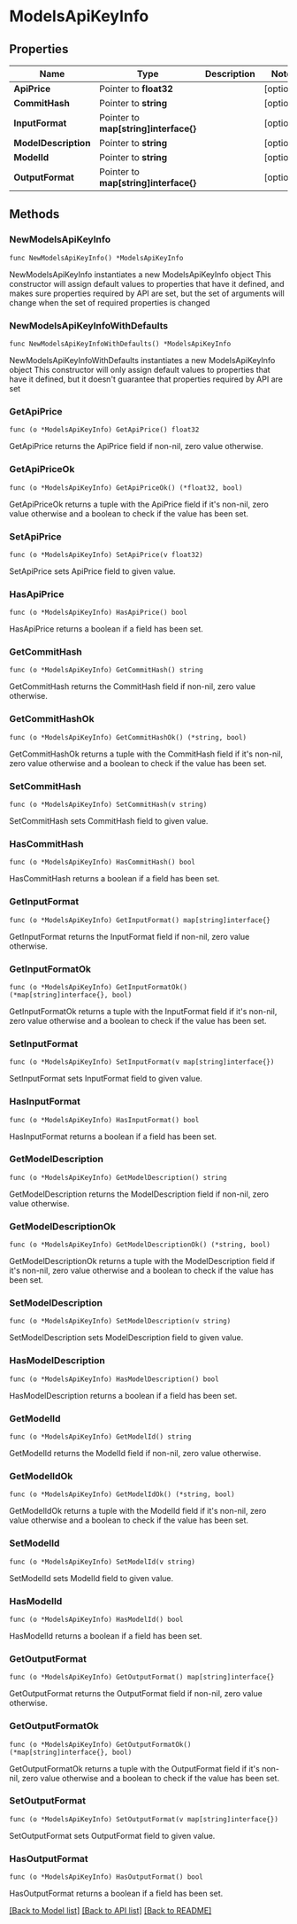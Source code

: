 # ModelsApiKeyInfo

## Properties

Name | Type | Description | Notes
------------ | ------------- | ------------- | -------------
**ApiPrice** | Pointer to **float32** |  | [optional] 
**CommitHash** | Pointer to **string** |  | [optional] 
**InputFormat** | Pointer to **map[string]interface{}** |  | [optional] 
**ModelDescription** | Pointer to **string** |  | [optional] 
**ModelId** | Pointer to **string** |  | [optional] 
**OutputFormat** | Pointer to **map[string]interface{}** |  | [optional] 

## Methods

### NewModelsApiKeyInfo

`func NewModelsApiKeyInfo() *ModelsApiKeyInfo`

NewModelsApiKeyInfo instantiates a new ModelsApiKeyInfo object
This constructor will assign default values to properties that have it defined,
and makes sure properties required by API are set, but the set of arguments
will change when the set of required properties is changed

### NewModelsApiKeyInfoWithDefaults

`func NewModelsApiKeyInfoWithDefaults() *ModelsApiKeyInfo`

NewModelsApiKeyInfoWithDefaults instantiates a new ModelsApiKeyInfo object
This constructor will only assign default values to properties that have it defined,
but it doesn't guarantee that properties required by API are set

### GetApiPrice

`func (o *ModelsApiKeyInfo) GetApiPrice() float32`

GetApiPrice returns the ApiPrice field if non-nil, zero value otherwise.

### GetApiPriceOk

`func (o *ModelsApiKeyInfo) GetApiPriceOk() (*float32, bool)`

GetApiPriceOk returns a tuple with the ApiPrice field if it's non-nil, zero value otherwise
and a boolean to check if the value has been set.

### SetApiPrice

`func (o *ModelsApiKeyInfo) SetApiPrice(v float32)`

SetApiPrice sets ApiPrice field to given value.

### HasApiPrice

`func (o *ModelsApiKeyInfo) HasApiPrice() bool`

HasApiPrice returns a boolean if a field has been set.

### GetCommitHash

`func (o *ModelsApiKeyInfo) GetCommitHash() string`

GetCommitHash returns the CommitHash field if non-nil, zero value otherwise.

### GetCommitHashOk

`func (o *ModelsApiKeyInfo) GetCommitHashOk() (*string, bool)`

GetCommitHashOk returns a tuple with the CommitHash field if it's non-nil, zero value otherwise
and a boolean to check if the value has been set.

### SetCommitHash

`func (o *ModelsApiKeyInfo) SetCommitHash(v string)`

SetCommitHash sets CommitHash field to given value.

### HasCommitHash

`func (o *ModelsApiKeyInfo) HasCommitHash() bool`

HasCommitHash returns a boolean if a field has been set.

### GetInputFormat

`func (o *ModelsApiKeyInfo) GetInputFormat() map[string]interface{}`

GetInputFormat returns the InputFormat field if non-nil, zero value otherwise.

### GetInputFormatOk

`func (o *ModelsApiKeyInfo) GetInputFormatOk() (*map[string]interface{}, bool)`

GetInputFormatOk returns a tuple with the InputFormat field if it's non-nil, zero value otherwise
and a boolean to check if the value has been set.

### SetInputFormat

`func (o *ModelsApiKeyInfo) SetInputFormat(v map[string]interface{})`

SetInputFormat sets InputFormat field to given value.

### HasInputFormat

`func (o *ModelsApiKeyInfo) HasInputFormat() bool`

HasInputFormat returns a boolean if a field has been set.

### GetModelDescription

`func (o *ModelsApiKeyInfo) GetModelDescription() string`

GetModelDescription returns the ModelDescription field if non-nil, zero value otherwise.

### GetModelDescriptionOk

`func (o *ModelsApiKeyInfo) GetModelDescriptionOk() (*string, bool)`

GetModelDescriptionOk returns a tuple with the ModelDescription field if it's non-nil, zero value otherwise
and a boolean to check if the value has been set.

### SetModelDescription

`func (o *ModelsApiKeyInfo) SetModelDescription(v string)`

SetModelDescription sets ModelDescription field to given value.

### HasModelDescription

`func (o *ModelsApiKeyInfo) HasModelDescription() bool`

HasModelDescription returns a boolean if a field has been set.

### GetModelId

`func (o *ModelsApiKeyInfo) GetModelId() string`

GetModelId returns the ModelId field if non-nil, zero value otherwise.

### GetModelIdOk

`func (o *ModelsApiKeyInfo) GetModelIdOk() (*string, bool)`

GetModelIdOk returns a tuple with the ModelId field if it's non-nil, zero value otherwise
and a boolean to check if the value has been set.

### SetModelId

`func (o *ModelsApiKeyInfo) SetModelId(v string)`

SetModelId sets ModelId field to given value.

### HasModelId

`func (o *ModelsApiKeyInfo) HasModelId() bool`

HasModelId returns a boolean if a field has been set.

### GetOutputFormat

`func (o *ModelsApiKeyInfo) GetOutputFormat() map[string]interface{}`

GetOutputFormat returns the OutputFormat field if non-nil, zero value otherwise.

### GetOutputFormatOk

`func (o *ModelsApiKeyInfo) GetOutputFormatOk() (*map[string]interface{}, bool)`

GetOutputFormatOk returns a tuple with the OutputFormat field if it's non-nil, zero value otherwise
and a boolean to check if the value has been set.

### SetOutputFormat

`func (o *ModelsApiKeyInfo) SetOutputFormat(v map[string]interface{})`

SetOutputFormat sets OutputFormat field to given value.

### HasOutputFormat

`func (o *ModelsApiKeyInfo) HasOutputFormat() bool`

HasOutputFormat returns a boolean if a field has been set.


[[Back to Model list]](../README.md#documentation-for-models) [[Back to API list]](../README.md#documentation-for-api-endpoints) [[Back to README]](../README.md)


